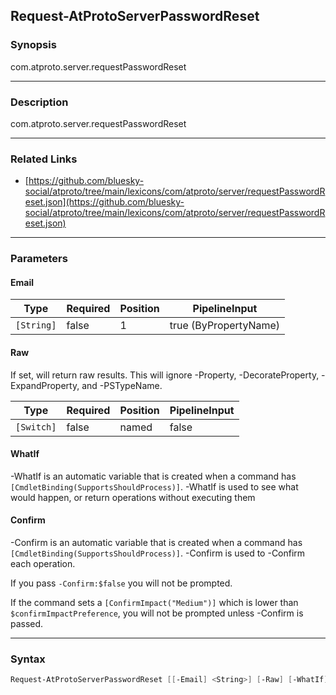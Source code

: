 Request-AtProtoServerPasswordReset
----------------------------------




### Synopsis
com.atproto.server.requestPasswordReset



---


### Description

com.atproto.server.requestPasswordReset



---


### Related Links
* [https://github.com/bluesky-social/atproto/tree/main/lexicons/com/atproto/server/requestPasswordReset.json](https://github.com/bluesky-social/atproto/tree/main/lexicons/com/atproto/server/requestPasswordReset.json)





---


### Parameters
#### **Email**




|Type      |Required|Position|PipelineInput        |
|----------|--------|--------|---------------------|
|`[String]`|false   |1       |true (ByPropertyName)|



#### **Raw**

If set, will return raw results. This will ignore -Property, -DecorateProperty, -ExpandProperty, and -PSTypeName.






|Type      |Required|Position|PipelineInput|
|----------|--------|--------|-------------|
|`[Switch]`|false   |named   |false        |



#### **WhatIf**
-WhatIf is an automatic variable that is created when a command has ```[CmdletBinding(SupportsShouldProcess)]```.
-WhatIf is used to see what would happen, or return operations without executing them
#### **Confirm**
-Confirm is an automatic variable that is created when a command has ```[CmdletBinding(SupportsShouldProcess)]```.
-Confirm is used to -Confirm each operation.

If you pass ```-Confirm:$false``` you will not be prompted.


If the command sets a ```[ConfirmImpact("Medium")]``` which is lower than ```$confirmImpactPreference```, you will not be prompted unless -Confirm is passed.



---


### Syntax
```PowerShell
Request-AtProtoServerPasswordReset [[-Email] <String>] [-Raw] [-WhatIf] [-Confirm] [<CommonParameters>]
```
